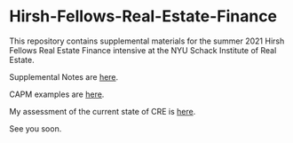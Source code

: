 # Hirsh-Fellows-Real-Estate-Finance
This repository contains supplemental materials for the summer 2021 Hirsh Fellows Real Estate Finance intensive at the NYU Schack Institute of Real Estate.

Supplemental Notes are [here](https://nbviewer.jupyter.org/github/thsavage/Hirsh-Fellows-Real-Estate-Finance/blob/master/CRE%20Finance%20Supplemental%20Notes.ipynb).

CAPM examples are [here](https://nbviewer.jupyter.org/github/thsavage/Hirsh-Fellows-Real-Estate-Finance/blob/master/CAPM%20Examples.ipynb).

My assessment of the current state of CRE is [here](https://github.com/thsavage/Hirsh-Fellows-Real-Estate-Finance/blob/master/An%20Assessment%20of%20the%20Current%20State%20of%20Real%20Estate.ipynb).

See you soon.
